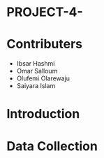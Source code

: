 # PROJECT-4- 

# Contributers
- Ibsar Hashmi
- Omar Salloum
- Olufemi Olarewaju
- Saiyara Islam 

# Introduction 





# Data Collection 


